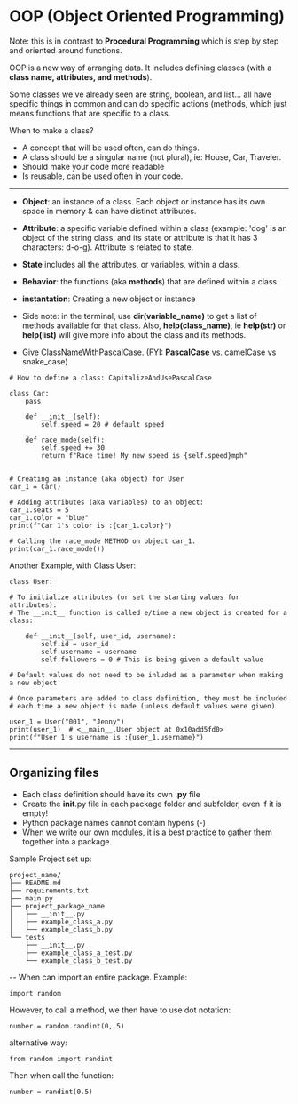 # OOP (Object Oriented Programming) 
Note: this is in contrast to **Procedural Programming** which is step by step and oriented around functions.

OOP is a new way of  arranging data.  It includes defining classes (with a **class name, attributes, and methods**).    

Some classes we've already seen are string, boolean, and list... all have specific things in common and can do specific actions (methods, which just means functions that are specific to a class.   

When to make a class?  
- A concept that will be used often, can do things.    
- A class should be a singular name (not plural), ie: House, Car, Traveler.    
- Should make your code more readable  
- Is reusable, can be used often in your code.  

---


- **Object**: an instance of a class.  Each object or instance has its own space in memory & can have distinct attributes.
- **Attribute**: a specific variable defined within a class (example: 'dog' is an object of the string class, and its state or attribute is that it has 3 characters: d-o-g).  Attribute is related to state.   
- **State** includes all the attributes, or variables, within a class.  
- **Behavior**: the functions (aka **methods**) that are defined within a class.   
- **instantation**: Creating a new object or instance

- Side note: in the terminal, use **dir(variable_name)** to get a list of methods available for that class.  Also, **help(class_name)**, ie **help(str)** or **help(list)** will give more info about the class and its methods.

- Give ClassNameWithPascalCase. (FYI: **PascalCase** vs. camelCase vs snake_case)
```
# How to define a class: CapitalizeAndUsePascalCase 

class Car:
    pass

    def __init__(self):
        self.speed = 20 # default speed

    def race_mode(self):
        self.speed += 30
        return f"Race time! My new speed is {self.speed}mph"


# Creating an instance (aka object) for User
car_1 = Car()

# Adding attributes (aka variables) to an object:
car_1.seats = 5
car_1.color = "blue"
print(f"Car 1's color is :{car_1.color}")

# Calling the race_mode METHOD on object car_1.
print(car_1.race_mode())
```
Another Example, with Class User:
```
class User:

# To initialize attributes (or set the starting values for attributes):
# The __init__ function is called e/time a new object is created for a class:

    def __init__(self, user_id, username):
        self.id = user_id
        self.username = username
        self.followers = 0 # This is being given a default value

# Default values do not need to be inluded as a parameter when making a new object

# Once parameters are added to class definition, they must be included
# each time a new object is made (unless default values were given)

user_1 = User("001", "Jenny")
print(user_1)  # <__main__.User object at 0x10add5fd0>
print(f"User 1's username is :{user_1.username}")
```
---
## Organizing files

- Each class definition should have its own **.py** file
- Create the __init__.py file in each package folder and subfolder, even if it is empty!
- Python package names cannot contain hypens (-)
- When we write our own modules, it is a best practice to gather them together into a package. 

Sample Project set up:
```
project_name/
├── README.md
├── requirements.txt
├── main.py
├── project_package_name
│   ├── __init__.py
│   ├── example_class_a.py
│   └── example_class_b.py
└── tests
    ├── __init__.py
    ├── example_class_a_test.py
    └── example_class_b_test.py
```
-- When can import an entire package. Example:

    import random

However, to call a method, we then have to use dot notation:

    number = random.randint(0, 5)

alternative way:   
```
from random import randint
```
Then when call the function:   

    number = randint(0.5)